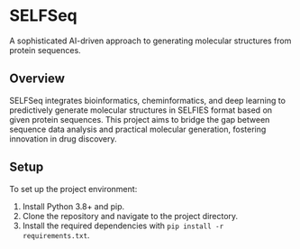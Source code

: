 # SELFSeq

A sophisticated AI-driven approach to generating molecular structures from protein sequences.

## Overview

SELFSeq integrates bioinformatics, cheminformatics, and deep learning to predictively generate molecular structures in SELFIES format based on given protein sequences. This project aims to bridge the gap between sequence data analysis and practical molecular generation, fostering innovation in drug discovery.

## Setup

To set up the project environment:

1. Install Python 3.8+ and pip.
2. Clone the repository and navigate to the project directory.
3. Install the required dependencies with `pip install -r requirements.txt`.



